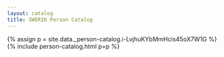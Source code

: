 ```yaml
---
layout: catalog
title: SWERIK Person Catalog
---
```

{% assign p = site.data._person-catalog.i-LvjhuKYbMmHcis45oX7W1G %}
{% include person-catalog.html p=p %}

